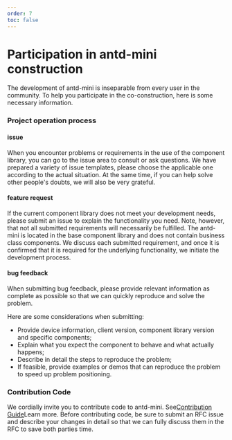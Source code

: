 ```yaml
---
order: 7
toc: false
---
```


# Participation in antd-mini construction

The development of antd-mini is inseparable from every user in the community. To help you participate in the co-construction, here is some necessary information.

### Project operation process

#### issue

When you encounter problems or requirements in the use of the component library, you can go to the issue area to consult or ask questions. We have prepared a variety of issue templates, please choose the applicable one according to the actual situation. At the same time, if you can help solve other people's doubts, we will also be very grateful.

#### feature request

If the current component library does not meet your development needs, please submit an issue to explain the functionality you need. Note, however, that not all submitted requirements will necessarily be fulfilled. The antd-mini is located in the base component library and does not contain business class components. We discuss each submitted requirement, and once it is confirmed that it is required for the underlying functionality, we initiate the development process.

#### bug feedback

When submitting bug feedback, please provide relevant information as complete as possible so that we can quickly reproduce and solve the problem.

Here are some considerations when submitting:

- Provide device information, client version, component library version and specific components;
- Explain what you expect the component to behave and what actually happens;
- Describe in detail the steps to reproduce the problem;
- If feasible, provide examples or demos that can reproduce the problem to speed up problem positioning.

### Contribution Code

We cordially invite you to contribute code to antd-mini. See[Contribution Guide](./contribute.md)Learn more. Before contributing code, be sure to submit an RFC issue and describe your changes in detail so that we can fully discuss them in the RFC to save both parties time.
